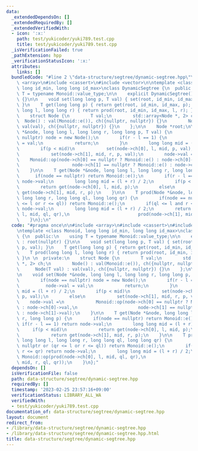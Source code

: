 ```yaml
---
data:
  _extendedDependsOn: []
  _extendedRequiredBy: []
  _extendedVerifiedWith:
  - icon: ':x:'
    path: test/yukicoder/yuki789.test.cpp
    title: test/yukicoder/yuki789.test.cpp
  _isVerificationFailed: true
  _pathExtension: hpp
  _verificationStatusIcon: ':x:'
  attributes:
    links: []
  bundledCode: "#line 2 \"data-structure/segtree/dynamic-segtree.hpp\"\n\n#include\
    \ <array>\n#include <cassert>\n#include <vector>\n\ntemplate <class Monoid, long\
    \ long id_min, long long id_max>\nclass DynamicSegtree {\n  public:\n    using\
    \ T = typename Monoid::value_type;\n\n    explicit DynamicSegtree() : root(nullptr)\
    \ {}\n\n    void set(long long p, T val) { set(root, id_min, id_max, p, val);\
    \ }\n    T get(long long p) { return get(root, id_min, id_max, p); }\n    T prod(long\
    \ long l, long long r) { return prod(root, id_min, id_max, l, r); }\n \n  private:\n\
    \    struct Node {\n        T val;\n        std::array<Node *, 2> ch;\n      \
    \  Node() : val(Monoid::e()), ch({nullptr, nullptr}) {}\n        Node(T val) :\
    \ val(val), ch({nullptr, nullptr}) {}\n    };\n\n    Node *root;\n\n    void set(Node\
    \ *&node, long long l, long long r, long long p, T val) {\n        if(node ==\
    \ nullptr) node = new Node();\n        if(r - l == 1) {\n            node->val\
    \ = val;\n            return;\n        }\n        long long mid = (l + r) / 2;\n\
    \        if(p < mid)\n            set(node->ch[0], l, mid, p, val);\n        else\n\
    \            set(node->ch[1], mid, r, p, val);\n        node->val =\n        \
    \    Monoid::op(node->ch[0] == nullptr ? Monoid::e() : node->ch[0]->val,\n   \
    \                    node->ch[1] == nullptr ? Monoid::e() : node->ch[1]->val);\n\
    \    }\n\n    T get(Node *&node, long long l, long long r, long long p) {\n  \
    \      if(node == nullptr) return Monoid::e();\n        if(r - l == 1) return\
    \ node->val;\n        long long mid = (l + r) / 2;\n        if(p < mid)\n    \
    \        return get(node->ch[0], l, mid, p);\n        else\n            return\
    \ get(node->ch[1], mid, r, p);\n    }\n\n    T prod(Node *&node, long long l,\
    \ long long r, long long ql, long long qr) {\n        if(node == nullptr or (qr\
    \ <= l or r <= ql)) return Monoid::e();\n        if(ql <= l and r <= qr) return\
    \ node->val;\n        long long mid = (l + r) / 2;\n        return Monoid::op(prod(node->ch[0],\
    \ l, mid, ql, qr),\n                          prod(node->ch[1], mid, r, ql, qr));\n\
    \    }\n};\n"
  code: "#pragma once\n\n#include <array>\n#include <cassert>\n#include <vector>\n\
    \ntemplate <class Monoid, long long id_min, long long id_max>\nclass DynamicSegtree\
    \ {\n  public:\n    using T = typename Monoid::value_type;\n\n    explicit DynamicSegtree()\
    \ : root(nullptr) {}\n\n    void set(long long p, T val) { set(root, id_min, id_max,\
    \ p, val); }\n    T get(long long p) { return get(root, id_min, id_max, p); }\n\
    \    T prod(long long l, long long r) { return prod(root, id_min, id_max, l, r);\
    \ }\n \n  private:\n    struct Node {\n        T val;\n        std::array<Node\
    \ *, 2> ch;\n        Node() : val(Monoid::e()), ch({nullptr, nullptr}) {}\n  \
    \      Node(T val) : val(val), ch({nullptr, nullptr}) {}\n    };\n\n    Node *root;\n\
    \n    void set(Node *&node, long long l, long long r, long long p, T val) {\n\
    \        if(node == nullptr) node = new Node();\n        if(r - l == 1) {\n  \
    \          node->val = val;\n            return;\n        }\n        long long\
    \ mid = (l + r) / 2;\n        if(p < mid)\n            set(node->ch[0], l, mid,\
    \ p, val);\n        else\n            set(node->ch[1], mid, r, p, val);\n    \
    \    node->val =\n            Monoid::op(node->ch[0] == nullptr ? Monoid::e()\
    \ : node->ch[0]->val,\n                       node->ch[1] == nullptr ? Monoid::e()\
    \ : node->ch[1]->val);\n    }\n\n    T get(Node *&node, long long l, long long\
    \ r, long long p) {\n        if(node == nullptr) return Monoid::e();\n       \
    \ if(r - l == 1) return node->val;\n        long long mid = (l + r) / 2;\n   \
    \     if(p < mid)\n            return get(node->ch[0], l, mid, p);\n        else\n\
    \            return get(node->ch[1], mid, r, p);\n    }\n\n    T prod(Node *&node,\
    \ long long l, long long r, long long ql, long long qr) {\n        if(node ==\
    \ nullptr or (qr <= l or r <= ql)) return Monoid::e();\n        if(ql <= l and\
    \ r <= qr) return node->val;\n        long long mid = (l + r) / 2;\n        return\
    \ Monoid::op(prod(node->ch[0], l, mid, ql, qr),\n                          prod(node->ch[1],\
    \ mid, r, ql, qr));\n    }\n};"
  dependsOn: []
  isVerificationFile: false
  path: data-structure/segtree/dynamic-segtree.hpp
  requiredBy: []
  timestamp: '2023-02-25 23:57:16+09:00'
  verificationStatus: LIBRARY_ALL_WA
  verifiedWith:
  - test/yukicoder/yuki789.test.cpp
documentation_of: data-structure/segtree/dynamic-segtree.hpp
layout: document
redirect_from:
- /library/data-structure/segtree/dynamic-segtree.hpp
- /library/data-structure/segtree/dynamic-segtree.hpp.html
title: data-structure/segtree/dynamic-segtree.hpp
---
```

